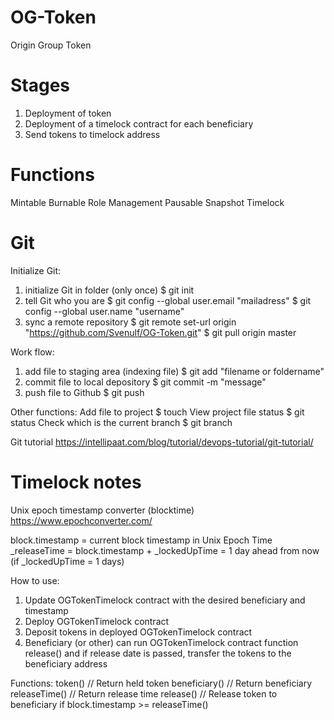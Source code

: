 # OG-Token
Origin Group Token

# Stages
1. Deployment of token
2. Deployment of a timelock contract for each beneficiary
3. Send tokens to timelock address

# Functions
Mintable
Burnable
Role Management
Pausable
Snapshot
Timelock

# Git
Initialize Git:
1. initialize Git in folder (only once)
    $ git init
2. tell Git who you are
    $ git config --global user.email "mailadress"
    $ git config --global user.name "username"
3. sync a remote repository
    $ git remote set-url origin "https://github.com/Svenulf/OG-Token.git"
    $ git pull origin master

Work flow:
1. add file to staging area (indexing file)
    $ git add "filename or foldername"
2. commit file to local depository
    $ git commit -m "message"
3. push file to Github
    $ git push

Other functions: 
Add file to project
$ touch
View project file status
$ git status
Check which is the current branch
$ git branch 

Git tutorial
https://intellipaat.com/blog/tutorial/devops-tutorial/git-tutorial/


# Timelock notes
Unix epoch timestamp converter (blocktime)
https://www.epochconverter.com/

block.timestamp = current block timestamp in Unix Epoch Time  
_releaseTime = block.timestamp + _lockedUpTime = 1 day ahead from now (if _lockedUpTime = 1 days)

How to use:
1. Update OGTokenTimelock contract with the desired beneficiary and timestamp
2. Deploy OGTokenTimelock contract
3. Deposit tokens in deployed OGTokenTimelock contract
4. Beneficiary (or other) can run OGTokenTimelock contract function release() and if release date is passed, transfer the tokens to the beneficiary address

Functions:
token()             // Return held token
beneficiary()       // Return beneficiary
releaseTime()       // Return release time
release()           // Release token to beneficiary if block.timestamp >= releaseTime()

